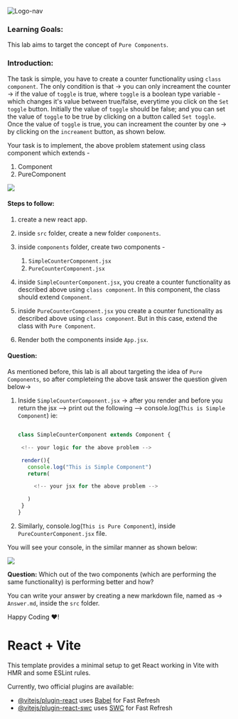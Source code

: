 ![Logo-nav](https://s3.ap-south-1.amazonaws.com/kalvi-education.github.io/front-end-web-development/Kalvium-Logo.png)

### Learning Goals:

This lab aims to target the concept of `Pure Components`.

### Introduction:

The task is simple, you have to create a counter functionality using `class component`.
The only condition is that -> you can only increament the counter -> if the value of `toggle` is true, where
`toggle` is a boolean type variable - which changes it's value between true/false, everytime you click on the `Set toggle` button.
Initially the value of `toggle` should be false; and you can set the value of `toggle` to be true by clicking on a button called `Set toggle`. Once the value of `toggle` is true, you can increament the counter by one -> by clicking on the `increament` button, as shown below.

Your task is to implement, the above problem statement using class component which extends - 
1. Component
2. PureComponent


![](https://s3.ap-south-1.amazonaws.com/kalvi-education.github.io/front-end-web-development/pure-component-react.gif)


#### Steps to follow:

1. create a new react app.
2. inside `src` folder, create a new folder `components`.
3. inside `components` folder, create two components -

     1. `SimpleCounterComponent.jsx`
     2. `PureCounterComponent.jsx`

4. inside `SimpleCounterComponent.jsx`, you create a counter functionality as described above using `class component`. In this component, the class should extend `Component`.
5. inside `PureCounterComponent.jsx` you create a counter functionality as described above using `class component`. But in this case, extend the class with `Pure Component`.
6. Render both the components inside `App.jsx`.

#### Question:

As mentioned before, this lab is all about targeting the idea of `Pure Components`, so after completeing the above task answer the question given below-> 

1. Inside `SimpleCounterComponent.jsx` -> after you render and before you return the jsx --> print out the following --> console.log(`This is Simple Component`) ie:

   ```jsx

   class SimpleCounterComponent extends Component {

    <!-- your logic for the above problem -->

    render(){
      console.log("This is Simple Component")
      return(

        <!-- your jsx for the above problem -->

      )
    }
   }

   ```

2. Similarly, console.log(`This is Pure Component`), inside `PureCounterComponent.jsx` file.

You will see your console, in the similar manner as shown below:

![](https://s3.ap-south-1.amazonaws.com/kalvi-education.github.io/front-end-web-development/pure-component-react-console.gif)

**Question:** Which out of the two components (which are performing the same functionality) is performing better and how?

You can write your answer by creating a new markdown file, named as -> `Answer.md`, inside the `src` folder.

Happy Coding ❤️!

# React + Vite

This template provides a minimal setup to get React working in Vite with HMR and some ESLint rules.

Currently, two official plugins are available:

- [@vitejs/plugin-react](https://github.com/vitejs/vite-plugin-react/blob/main/packages/plugin-react/README.md) uses [Babel](https://babeljs.io/) for Fast Refresh
- [@vitejs/plugin-react-swc](https://github.com/vitejs/vite-plugin-react-swc) uses [SWC](https://swc.rs/) for Fast Refresh
